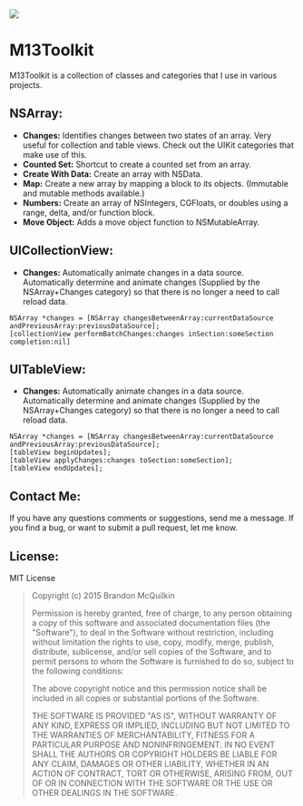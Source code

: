 <img src="https://raw.github.com/Marxon13/M13Toolkit/master/ReadmeResources/M13ToolkitBanner.png">

M13Toolkit
=============
M13Toolkit is a collection of classes and categories that I use in various projects.

NSArray:
-----------
* **Changes:** Identifies changes between two states of an array. Very useful for collection and table views. Check out the UIKit categories that make use of this.
* **Counted Set:** Shortcut to create a counted set from an array.
* **Create With Data:** Create an array with NSData.
* **Map:** Create a new array by mapping a block to its objects. (Immutable and mutable methods available.)
* **Numbers:** Create an array of NSIntegers, CGFloats, or doubles using a range, delta, and/or function block.
* **Move Object:** Adds a move object function to NSMutableArray.

UICollectionView:
------------
* **Changes:** Automatically animate changes in a data source. Automatically determine and animate changes (Supplied by the NSArray+Changes category) so that there is no longer a need to call reload data.

```
NSArray *changes = [NSArray changesBetweenArray:currentDataSource andPreviousArray:previousDataSource];
[collectionView performBatchChanges:changes inSection:someSection completion:nil]
```

UITableView:
------------
* **Changes:** Automatically animate changes in a data source. Automatically determine and animate changes (Supplied by the NSArray+Changes category) so that there is no longer a need to call reload data.

```
NSArray *changes = [NSArray changesBetweenArray:currentDataSource andPreviousArray:previousDataSource];
[tableView beginUpdates];
[tableView applyChanges:changes toSection:someSection];
[tableView endUpdates];
```

Contact Me:
-------------
If you have any questions comments or suggestions, send me a message. If you find a bug, or want to submit a pull request, let me know.

License:
--------
MIT License

> Copyright (c) 2015 Brandon McQuilkin
> 
> Permission is hereby granted, free of charge, to any person obtaining 
>a copy of this software and associated documentation files (the  
>"Software"), to deal in the Software without restriction, including 
>without limitation the rights to use, copy, modify, merge, publish, 
>distribute, sublicense, and/or sell copies of the Software, and to 
>permit persons to whom the Software is furnished to do so, subject to  
>the following conditions:
> 
> The above copyright notice and this permission notice shall be 
>included in all copies or substantial portions of the Software.
> 
> THE SOFTWARE IS PROVIDED "AS IS", WITHOUT WARRANTY OF ANY KIND, 
>EXPRESS OR IMPLIED, INCLUDING BUT NOT LIMITED TO THE WARRANTIES OF 
>MERCHANTABILITY, FITNESS FOR A PARTICULAR PURPOSE AND NONINFRINGEMENT. 
>IN NO EVENT SHALL THE AUTHORS OR COPYRIGHT HOLDERS BE LIABLE FOR ANY 
>CLAIM, DAMAGES OR OTHER LIABILITY, WHETHER IN AN ACTION OF CONTRACT, 
>TORT OR OTHERWISE, ARISING FROM, OUT OF OR IN CONNECTION WITH THE 
>SOFTWARE OR THE USE OR OTHER DEALINGS IN THE SOFTWARE.